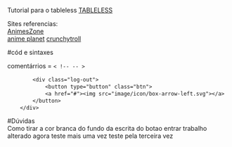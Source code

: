Tutorial para o tableless [TABLELESS](https://www.devmedia.com.br/como-criar-um-layout-de-duas-colunas-com-html-e-css/37239)

Sites referencias:  
[AnimesZone](https://animeszone.net/)  
[anime planet](https://www.anime-planet.com/anime/watch-online/)
[crunchytroll](https://www.crunchyroll.com/pt-br)  

#cód e sintaxes  

comentárrios = ```< !-- -- >```  

            <div class="log-out">
                <button type="button" class="btn">
                <a href="#"><img src="image/icon/box-arrow-left.svg"></a>
            </button>
        </div>

#Dúvidas   
Como tirar a cor branca do fundo da escrita do botao entrar
trabalho alterado agora
teste mais uma vez
teste pela terceira vez